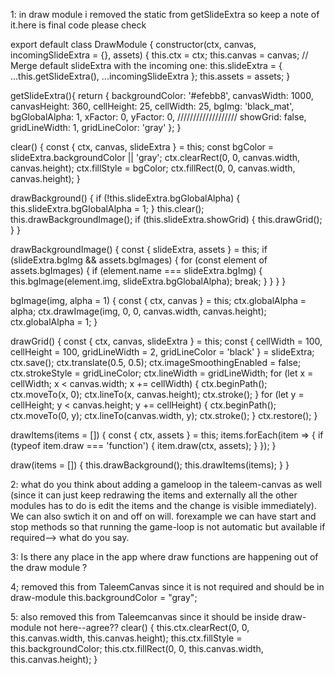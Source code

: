 
1: in draw module i removed the static from getSlideExtra so keep a note of it.here is final code please check

export default class DrawModule {
  constructor(ctx, canvas, incomingSlideExtra = {}, assets) {
    this.ctx = ctx;
    this.canvas = canvas;
    // Merge default slideExtra with the incoming one:
    this.slideExtra = { ...this.getSlideExtra(), ...incomingSlideExtra };
    this.assets = assets;
  }

  getSlideExtra(){
    return {
      backgroundColor: '#efebb8',
      canvasWidth: 1000,
      canvasHeight: 360,
      cellHeight: 25,
      cellWidth: 25,
      bgImg: 'black_mat',
      bgGlobalAlpha: 1,
      xFactor: 0,
      yFactor: 0,
      ///////////////////
      showGrid: false,
      gridLineWidth: 1,
      gridLineColor: 'gray'
    };
  }
  
  clear() {
    const { ctx, canvas, slideExtra } = this;
    const bgColor = slideExtra.backgroundColor || 'gray';
    ctx.clearRect(0, 0, canvas.width, canvas.height);
    ctx.fillStyle = bgColor;
    ctx.fillRect(0, 0, canvas.width, canvas.height);
  }

  drawBackground() {
    if (!this.slideExtra.bgGlobalAlpha) {
      this.slideExtra.bgGlobalAlpha = 1;
    }
    this.clear();
    this.drawBackgroundImage();
    if (this.slideExtra.showGrid) {
      this.drawGrid();
    }
  }

  drawBackgroundImage() {
    const { slideExtra, assets } = this;
    if (slideExtra.bgImg && assets.bgImages) {
      for (const element of assets.bgImages) {
        if (element.name === slideExtra.bgImg) {
          this.bgImage(element.img, slideExtra.bgGlobalAlpha);
          break;
        }
      }
    }
  }

  bgImage(img, alpha = 1) {
    const { ctx, canvas } = this;
    ctx.globalAlpha = alpha;
    ctx.drawImage(img, 0, 0, canvas.width, canvas.height);
    ctx.globalAlpha = 1;
  }

  drawGrid() {
    const { ctx, canvas, slideExtra } = this;
    const {
      cellWidth = 100,
      cellHeight = 100,
      gridLineWidth = 2,
      gridLineColor = 'black'
    } = slideExtra;
    ctx.save();
    ctx.translate(0.5, 0.5);
    ctx.imageSmoothingEnabled = false;
    ctx.strokeStyle = gridLineColor;
    ctx.lineWidth = gridLineWidth;
    for (let x = cellWidth; x < canvas.width; x += cellWidth) {
      ctx.beginPath();
      ctx.moveTo(x, 0);
      ctx.lineTo(x, canvas.height);
      ctx.stroke();
    }
    for (let y = cellHeight; y < canvas.height; y += cellHeight) {
      ctx.beginPath();
      ctx.moveTo(0, y);
      ctx.lineTo(canvas.width, y);
      ctx.stroke();
    }
    ctx.restore();
  }

  drawItems(items = []) {
    const { ctx, assets } = this;
    items.forEach(item => {
      if (typeof item.draw === 'function') {
        item.draw(ctx, assets);
      }
    });
  }

  draw(items = []) {
    this.drawBackground();
    this.drawItems(items);
  }
}

2: what do you think about adding a gameloop in the taleem-canvas as well (since it can just keep redrawing the items and externally all the other modules has to do is edit the items and the change is visible immediately). We can also swtich it on and off on will. forexample we can have start and stop methods so that running the game-loop is not automatic but available if required--> what do you say.

3: Is there any place in the app where draw functions are happening out of the draw module ?

4; removed this from TaleemCanvas since it is not required and should be in draw-module
    this.backgroundColor = "gray";

5: also removed this from Taleemcanvas since it should be inside draw-module not here--agree??
  clear() {
    this.ctx.clearRect(0, 0, this.canvas.width, this.canvas.height);
    this.ctx.fillStyle = this.backgroundColor;
    this.ctx.fillRect(0, 0, this.canvas.width, this.canvas.height);
  }    

